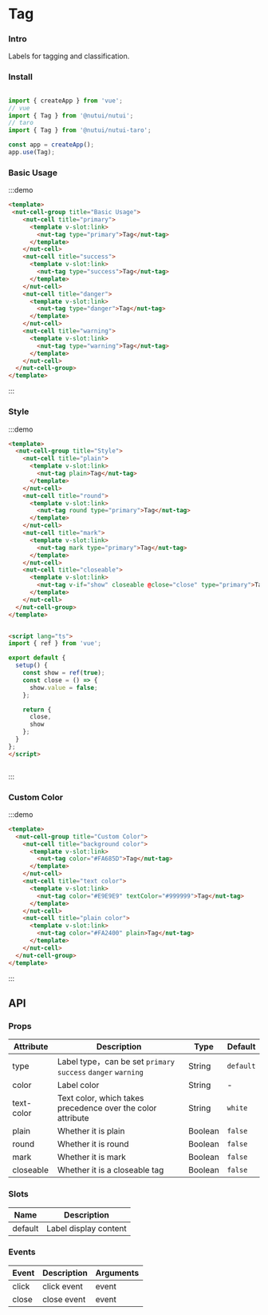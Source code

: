 # Tag

### Intro

Labels for tagging and classification.

### Install

```javascript

import { createApp } from 'vue';
// vue
import { Tag } from '@nutui/nutui';
// taro
import { Tag } from '@nutui/nutui-taro';

const app = createApp();
app.use(Tag);

```

### Basic Usage

:::demo
```html
<template>
 <nut-cell-group title="Basic Usage">
    <nut-cell title="primary">
      <template v-slot:link>
        <nut-tag type="primary">Tag</nut-tag>
      </template>
    </nut-cell>
    <nut-cell title="success">
      <template v-slot:link>
        <nut-tag type="success">Tag</nut-tag>
      </template>
    </nut-cell>
    <nut-cell title="danger">
      <template v-slot:link>
        <nut-tag type="danger">Tag</nut-tag>
      </template>
    </nut-cell>
    <nut-cell title="warning">
      <template v-slot:link>
        <nut-tag type="warning">Tag</nut-tag>
      </template>
    </nut-cell>
  </nut-cell-group>
</template>

```
:::

### Style 

:::demo
```html
<template>
  <nut-cell-group title="Style">
    <nut-cell title="plain">
      <template v-slot:link>
        <nut-tag plain>Tag</nut-tag>
      </template>
    </nut-cell>
    <nut-cell title="round">
      <template v-slot:link>
        <nut-tag round type="primary">Tag</nut-tag>
      </template>
    </nut-cell>
    <nut-cell title="mark">
      <template v-slot:link>
        <nut-tag mark type="primary">Tag</nut-tag>
      </template>
    </nut-cell>
    <nut-cell title="closeable">
      <template v-slot:link>
        <nut-tag v-if="show" closeable @close="close" type="primary">Tag</nut-tag>
      </template>
    </nut-cell>
  </nut-cell-group>
</template>


<script lang="ts">
import { ref } from 'vue';

export default {
  setup() {
    const show = ref(true);
    const close = () => {
      show.value = false;
    };

    return {
      close,
      show
    };
  }
};
</script>



```
:::


### Custom Color

:::demo
```html
<template>
  <nut-cell-group title="Custom Color">
    <nut-cell title="background color">
      <template v-slot:link>
        <nut-tag color="#FA685D">Tag</nut-tag>
      </template>
    </nut-cell>
    <nut-cell title="text color">
      <template v-slot:link>
        <nut-tag color="#E9E9E9" textColor="#999999">Tag</nut-tag>
      </template>
    </nut-cell>
    <nut-cell title="plain color">
      <template v-slot:link>
        <nut-tag color="#FA2400" plain>Tag</nut-tag>
      </template>
    </nut-cell>
  </nut-cell-group>
</template>

```
:::


## API
### Props  

| Attribute | Description | Type | Default |
|------------|--------------------------------------------------|---------|-----------|
| type       | Label type，can be set `primary` `success` `danger` `warning` | String  | `default` |
| color      | Label color                                         | String  | -         |
| text-color | Text color, which takes precedence over the color attribute| String  | `white`   |
| plain      | Whether it is plain | Boolean | `false`   |
| round      | Whether it is round                                   | Boolean | `false`   |
| mark       | Whether it is mark                                   | Boolean | `false`   |
| closeable  | Whether it is a closeable tag       | Boolean | `false`   |


### Slots

| Name   | Description           |
|---------|--------------|
| default | Label display content |

### Events

| Event             | Description                     | Arguments        |
|----------|----------|----------|
| click    | click event | event    |
| close    | close event | event    |
